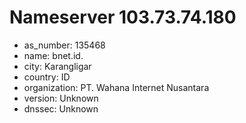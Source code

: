 # Nameserver 103.73.74.180

* as_number: 135468
* name: bnet.id.
* city: Karangligar
* country: ID
* organization: PT. Wahana Internet Nusantara
* version: Unknown
* dnssec: Unknown
